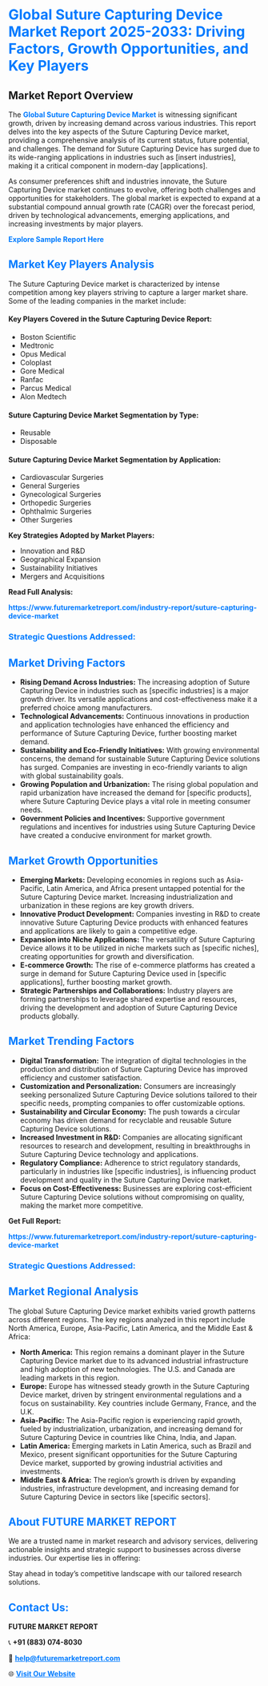 <h1 style="color: #007BFF;">Global Suture Capturing Device Market Report 2025-2033: Driving Factors, Growth Opportunities, and Key Players</h1>

<section id="overview">
<h2>Market Report Overview</h2>
<p>The <a href="https://www.futuremarketreport.com/industry-report/suture-capturing-device-market" style="color: #007BFF; text-decoration: none;"><strong>Global Suture Capturing Device Market</strong></a> is witnessing significant growth, driven by increasing demand across various industries. This report delves into the key aspects of the Suture Capturing Device market, providing a comprehensive analysis of its current status, future potential, and challenges. The demand for Suture Capturing Device has surged due to its wide-ranging applications in industries such as [insert industries], making it a critical component in modern-day [applications].</p>
<p>As consumer preferences shift and industries innovate, the Suture Capturing Device market continues to evolve, offering both challenges and opportunities for stakeholders. The global market is expected to expand at a substantial compound annual growth rate (CAGR) over the forecast period, driven by technological advancements, emerging applications, and increasing investments by major players.</p>
</section>

<section id="overview">
<p><a href="https://www.futuremarketreport.com/request-sample/reportId=62029" style="color: #007BFF; text-decoration: none;"><strong>Explore Sample Report Here</strong></a></p>
</section>

<section id="key-players">
<h2 style="color: #007BFF;">Market Key Players Analysis</h2>
<p>The Suture Capturing Device market is characterized by intense competition among key players striving to capture a larger market share. Some of the leading companies in the market include:</p>
<h4>Key Players Covered in the Suture Capturing Device Report:</h4>
<ul><li>Boston Scientific</li><li>Medtronic</li><li>Opus Medical</li><li>Coloplast</li><li>Gore Medical</li><li>Ranfac</li><li>Parcus Medical</li><li>Alon Medtech</li></ul>
<h4>Suture Capturing Device Market Segmentation by Type:</h4>
<ul><li>Reusable</li><li>Disposable</li></ul>

<h4>Suture Capturing Device Market Segmentation by Application:</h4>
<ul><li>Cardiovascular Surgeries</li><li>General Surgeries</li><li>Gynecological Surgeries</li><li>Orthopedic Surgeries</li><li>Ophthalmic Surgeries</li><li>Other Surgeries</li></ul>
<p><strong>Key Strategies Adopted by Market Players:</strong></p>
<ul>
<li>Innovation and R&D</li>
<li>Geographical Expansion</li>
<li>Sustainability Initiatives</li>
<li>Mergers and Acquisitions</li>
</ul>
</section>

<section>
<p><strong>Read Full Analysis: </strong></p><a href="https://www.futuremarketreport.com/industry-report/suture-capturing-device-market" style="color: #007BFF; text-decoration: none;"><strong>https://www.futuremarketreport.com/industry-report/suture-capturing-device-market</strong></a>
<h3 style="color: #007BFF;">Strategic Questions Addressed:</h3>
</section>

<section id="driving-factors">
<h2 style="color: #007BFF;">Market Driving Factors</h2>
<ul>
<li><strong>Rising Demand Across Industries:</strong> The increasing adoption of Suture Capturing Device in industries such as [specific industries] is a major growth driver. Its versatile applications and cost-effectiveness make it a preferred choice among manufacturers.</li>
<li><strong>Technological Advancements:</strong> Continuous innovations in production and application technologies have enhanced the efficiency and performance of Suture Capturing Device, further boosting market demand.</li>
<li><strong>Sustainability and Eco-Friendly Initiatives:</strong> With growing environmental concerns, the demand for sustainable Suture Capturing Device solutions has surged. Companies are investing in eco-friendly variants to align with global sustainability goals.</li>
<li><strong>Growing Population and Urbanization:</strong> The rising global population and rapid urbanization have increased the demand for [specific products], where Suture Capturing Device plays a vital role in meeting consumer needs.</li>
<li><strong>Government Policies and Incentives:</strong> Supportive government regulations and incentives for industries using Suture Capturing Device have created a conducive environment for market growth.</li>
</ul>
</section>

<section id="growth-opportunities">
<h2 style="color: #007BFF;">Market Growth Opportunities</h2>
<ul>
<li><strong>Emerging Markets:</strong> Developing economies in regions such as Asia-Pacific, Latin America, and Africa present untapped potential for the Suture Capturing Device market. Increasing industrialization and urbanization in these regions are key growth drivers.</li>
<li><strong>Innovative Product Development:</strong> Companies investing in R&D to create innovative Suture Capturing Device products with enhanced features and applications are likely to gain a competitive edge.</li>
<li><strong>Expansion into Niche Applications:</strong> The versatility of Suture Capturing Device allows it to be utilized in niche markets such as [specific niches], creating opportunities for growth and diversification.</li>
<li><strong>E-commerce Growth:</strong> The rise of e-commerce platforms has created a surge in demand for Suture Capturing Device used in [specific applications], further boosting market growth.</li>
<li><strong>Strategic Partnerships and Collaborations:</strong> Industry players are forming partnerships to leverage shared expertise and resources, driving the development and adoption of Suture Capturing Device products globally.</li>
</ul>
</section>

<section id="trending-factors">
<h2 style="color: #007BFF;">Market Trending Factors</h2>
<ul>
<li><strong>Digital Transformation:</strong> The integration of digital technologies in the production and distribution of Suture Capturing Device has improved efficiency and customer satisfaction.</li>
<li><strong>Customization and Personalization:</strong> Consumers are increasingly seeking personalized Suture Capturing Device solutions tailored to their specific needs, prompting companies to offer customizable options.</li>
<li><strong>Sustainability and Circular Economy:</strong> The push towards a circular economy has driven demand for recyclable and reusable Suture Capturing Device solutions.</li>
<li><strong>Increased Investment in R&D:</strong> Companies are allocating significant resources to research and development, resulting in breakthroughs in Suture Capturing Device technology and applications.</li>
<li><strong>Regulatory Compliance:</strong> Adherence to strict regulatory standards, particularly in industries like [specific industries], is influencing product development and quality in the Suture Capturing Device market.</li>
<li><strong>Focus on Cost-Effectiveness:</strong> Businesses are exploring cost-efficient Suture Capturing Device solutions without compromising on quality, making the market more competitive.</li>
</ul>
</section>

<section>
<p><strong>Get Full Report: </strong></p><a href="https://www.futuremarketreport.com/industry-report/suture-capturing-device-market" style="color: #007BFF; text-decoration: none;"><strong>https://www.futuremarketreport.com/industry-report/suture-capturing-device-market</strong></a>
<h3 style="color: #007BFF;">Strategic Questions Addressed:</h3>
</section>


<section id="regional-analysis">
<h2 style="color: #007BFF;">Market Regional Analysis</h2>
<p>The global Suture Capturing Device market exhibits varied growth patterns across different regions. The key regions analyzed in this report include North America, Europe, Asia-Pacific, Latin America, and the Middle East & Africa:</p>
<ul>
<li><strong>North America:</strong> This region remains a dominant player in the Suture Capturing Device market due to its advanced industrial infrastructure and high adoption of new technologies. The U.S. and Canada are leading markets in this region.</li>
<li><strong>Europe:</strong> Europe has witnessed steady growth in the Suture Capturing Device market, driven by stringent environmental regulations and a focus on sustainability. Key countries include Germany, France, and the U.K.</li>
<li><strong>Asia-Pacific:</strong> The Asia-Pacific region is experiencing rapid growth, fueled by industrialization, urbanization, and increasing demand for Suture Capturing Device in countries like China, India, and Japan.</li>
<li><strong>Latin America:</strong> Emerging markets in Latin America, such as Brazil and Mexico, present significant opportunities for the Suture Capturing Device market, supported by growing industrial activities and investments.</li>
<li><strong>Middle East & Africa:</strong> The region’s growth is driven by expanding industries, infrastructure development, and increasing demand for Suture Capturing Device in sectors like [specific sectors].</li>
</ul>
</section>

<footer>
<h2 style="color: #007BFF;">About FUTURE MARKET REPORT</h2>
<p>We are a trusted name in market research and advisory services, delivering actionable insights and strategic support to businesses across diverse industries. Our expertise lies in offering:</p>

<p>Stay ahead in today’s competitive landscape with our tailored research solutions.</p>

<h2 style="color: #007BFF;">Contact Us:</h2>
<p><strong>FUTURE MARKET REPORT</strong></p>
<p>📞 <strong>+91 (883) 074-8030</strong></p>
<p>📧 <strong><a href="mailto:help@futuremarketreport.com" style="color: #007BFF;">help@futuremarketreport.com</a></strong></p>
<p>🌐 <strong><a href="https://www.futuremarketreport.com/" style="color: #007BFF;">Visit Our Website</a></strong></p>
</footer>